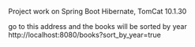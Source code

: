 Project work on Spring Boot
                Hibernate,
                TomCat 10.1.30 


go to this address and the books will be sorted by year
http://localhost:8080/books?sort_by_year=true
